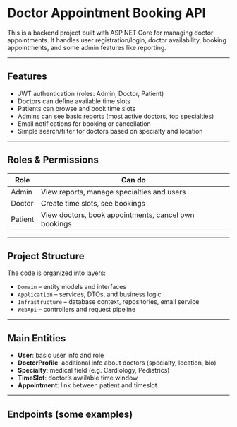 # Doctor Appointment Booking API

This is a backend project built with ASP.NET Core for managing doctor appointments. It handles user registration/login, doctor availability, booking appointments, and some admin features like reporting.

---

## Features

- JWT authentication (roles: Admin, Doctor, Patient)
- Doctors can define available time slots
- Patients can browse and book time slots
- Admins can see basic reports (most active doctors, top specialties)
- Email notifications for booking or cancellation
- Simple search/filter for doctors based on specialty and location

---

## Roles & Permissions

| Role     | Can do                                                                 |
|----------|------------------------------------------------------------------------|
| Admin    | View reports, manage specialties and users                             |
| Doctor   | Create time slots, see bookings                                        |
| Patient  | View doctors, book appointments, cancel own bookings                   |

---

## Project Structure

The code is organized into layers:

- `Domain` – entity models and interfaces
- `Application` – services, DTOs, and business logic
- `Infrastructure` – database context, repositories, email service
- `WebApi` – controllers and request pipeline

---

## Main Entities

- **User**: basic user info and role
- **DoctorProfile**: additional info about doctors (specialty, location, bio)
- **Specialty**: medical field (e.g. Cardiology, Pediatrics)
- **TimeSlot**: doctor’s available time window
- **Appointment**: link between patient and timeslot

---

## Endpoints (some examples)

